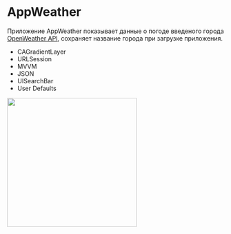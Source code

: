 # AppWeather

Приложение AppWeather показывает данные о погоде введеного города [OpenWeather API](https://openweathermap.org/api), сохраняет название города при загрузке приложения.

- CAGradientLayer
- URLSession
- MVVM
- JSON
- UISearchBar
- User Defaults

<img src="https://user-images.githubusercontent.com/81886542/130973282-0c424470-3579-49a5-a780-618333488dde.png" width="300" />



